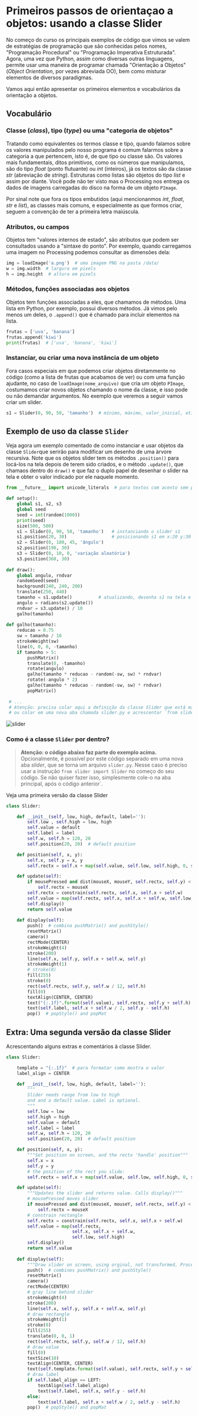# Primeiros passos de orientaçao a objetos: usando a classe Slider

No começo do curso os principais exemplos de código que vimos se valem de estratégias de programação que são conhecidas pelos nomes, "Programação Procedural" ou "Programação Imperativa Estruturada". Agora, uma vez que Python, assim como diversas outras linguagens, permite usar uma maneira de programar chamada "Orientação a Objetos" (_Object Orientation_, por vezes abreviada OO), bem como misturar elementos de diversos paradigmas. 

Vamos aqui então apresentar os primeiros elementos e vocabulários da orientação a objetos.

## Vocabulário

### Classe (_class_), tipo (_type_) ou uma "categoria de objetos"

Tratando como equivalentes os termos classe e tipo, quando falamos sobre os valores manipulados pelo nosso programa é comum falarmos sobre a categoria a que pertencem, isto é, de que tipo ou classe são. Os valores mais fundamentais, ditos primitivos, como os números que manipulamos, são do tipo _float_ (ponto flutuante) ou _int_ (inteiros), já os textos são da classe _str_ (abreviação de _string_). Estruturas como listas são objetos do tipo _list_ e assim por diante. Você pode não ter visto mas o Processing nos entrega os dados de imagens carregadas do disco na forma de um objeto `PImage`. 

Por sinal note que fora os tipos embutidos (aqui mencionanmos _int_, _float_, _str_ e _list_), as classes mais comuns, e especialmente as que formos criar, seguem a convenção de ter a primeira letra maiúscula.

### Atributos, ou campos

Objetos tem "valores internos de estado", são atributos que podem ser consultados usando a "sintaxe do ponto".
Por exemplo, quando carregamos uma imagem no Processing podemos consultar as dimensões dela:

```python
img = loadImage('a.png')  # uma imagem PNG na pasta /data/
w = img.width  # largura em pixels
h = img.height  # altura em pixels    
```

### Métodos, funções associadas aos objetos

Objetos tem funções associadas a eles, que chamamos de métodos.
Uma lista em Python, por exemplo, possui diversos métodos. Já vimos pelo menos um deles, o `.append()` que é chamado para incluir elementos na lista.

```python
frutas = ['uva', 'banana']
frutas.append('kiwi')   
print(frutas)  # ['uva', 'banana', 'kiwi']
```

### Instanciar, ou criar uma nova instância de um objeto

Fora casos especiais em que podemos criar objetos diretammente no código (como a lista de frutas que acabamos de ver) ou com uma função ajudante, no caso de `loadImage(nome_arquivo)` que cria um objeto `PImage`, costumamos criar novos objetos chamando o nome da classe, e isso pode ou não demandar argumentos. No exemplo que veremos a seguir vamos criar um slider.

```python
s1 = Slider(0, 90, 50, 'tamanho')  # mínimo, máximo, valor_inicial, etiqueta
```

## Exemplo de uso da classe `Slider`

Veja agora um exemplo comentado de como instanciar e usar objetos da classe `Slider`que serirão para modificar um desenho de uma àrvore recursiva. Note que os objetos slider tem os métodos `.position()` para locá-los na tela depois de terem sido criados, e o método `.update()`, que chamaos dentro do `draw()` e que faz o duplo papel de desenhar o slider na tela e obter o valor indicado por ele naquele momento.

```python
from __future__ import unicode_literals  # para textos com acento sem por `u` antes das aspas

def setup():
    global s1, s2, s3
    global seed
    seed = int(random(1000))
    print(seed)
    size(500, 500)
    s1 = Slider(0, 90, 50, 'tamanho')   # instanciando o slider s1
    s1.position(20, 30)                 # posicionando s1 em x:20 y:30
    s2 = Slider(0, 180, 45, 'ângulo')
    s2.position(190, 30)
    s3 = Slider(0, 10, 0, 'variação aleatória')
    s3.position(360, 30)    
                
def draw():
    global angulo, rndvar
    randomSeed(seed)
    background(240, 240, 200)
    translate(250, 440)    
    tamanho = s1.update()          # atualizando, desenha s1 na tela e obtem um valor
    angulo = radians(s2.update())
    rndvar = s3.update() / 10
    galho(tamanho)   
     
def galho(tamanho):
    reducao = 0.75
    sw = tamanho / 10
    strokeWeight(sw)
    line(0, 0, 0, -tamanho)
    if tamanho > 5:
        pushMatrix()
        translate(0, -tamanho)
        rotate(angulo)
        galho(tamanho * reducao - random(-sw, sw) * rndvar)
        rotate(-angulo * 2)
        galho(tamanho * reducao - random(-sw, sw) * rndvar)
        popMatrix()
        
 # ...       
 # Atenção: precisa colar aqui a definição da classe Slider que está mais abaixo nest página.
 # ou colar em uma nova aba chamada slider.py e acrescentar `from slider import Slider`
 ```
        
![slider](assets/slider.png) 
       
       
### Como é a classe `Slider` por dentro?       

> **Atenção: o código abaixo faz parte do exemplo acima.**
> Opcionalmente, é possível por este código separado em uma nova aba *slider*, que se torna um arquivo `slider.py`. Nesse caso é preciso usar a instrução `from slider import Slider` no começo do seu código. Se não quiser fazer isso, simplesmente cole-o na aba principal, após o código anterior`.
    
Veja uma primeira versão da classe Slider

```python
class Slider:

    def __init__(self, low, high, default, label=''):
        self.low , self.high = low, high
        self.value = default
        self.label = label
        self.w, self.h = 120, 20
        self.position(20, 20)  # default position

    def position(self, x, y):
        self.x, self.y = x, y
        self.rectx = self.x + map(self.value, self.low, self.high, 0, self.w)

    def update(self):
        if mousePressed and dist(mouseX, mouseY, self.rectx, self.y) < self.h:
            self.rectx = mouseX
        self.rectx = constrain(self.rectx, self.x, self.x + self.w)
        self.value = map(self.rectx, self.x, self.x + self.w, self.low, self.high)
        self.display()
        return self.value
        
    def display(self):
        push()  # combina pushMatrix() and pushStyle()
        resetMatrix()
        camera()
        rectMode(CENTER)
        strokeWeight(4)
        stroke(200)
        line(self.x, self.y, self.x + self.w, self.y)
        strokeWeight(1)
        # stroke(0)
        fill(255)
        stroke(0)
        rect(self.rectx, self.y, self.w / 12, self.h)
        fill(0)
        textAlign(CENTER, CENTER)
        text("{:.1f}".format(self.value), self.rectx, self.y + self.h)
        text(self.label, self.x + self.w / 2, self.y - self.h)
        pop()  # popStyle() and popMat
```
    
## Extra: Uma segunda versão da classe Slider    
    
Acrescentando alguns extras e comentários à classe Slider.

```python
class Slider:

    template = "{:.1f}"  # para formatar como mostra o valor
    label_align = CENTER

    def __init__(self, low, high, default, label=''):
        """
        Slider needs range from low to high
        and and a default value. Label is optional.
        """
        self.low = low
        self.high = high
        self.value = default
        self.label = label
        self.w, self.h = 120, 20
        self.position(20, 20)  # default position

    def position(self, x, y):
        """Set position on screen, and the rectx 'handle' position"""
        self.x = x
        self.y = y
        # the position of the rect you slide:
        self.rectx = self.x + map(self.value, self.low, self.high, 0, self.w)

    def update(self):
        """Updates the slider and returns value. Calls display()"""
        # mousePressed moves slider
        if mousePressed and dist(mouseX, mouseY, self.rectx, self.y) < self.h:
            self.rectx = mouseX
        # constrain rectangle
        self.rectx = constrain(self.rectx, self.x, self.x + self.w)
        self.value = map(self.rectx,
                         self.x, self.x + self.w,
                         self.low, self.high)
        self.display()
        return self.value
        
    def display(self):
        """Draw slider on screen, using orginal, not transformed, Processing coordinates."""
        push()  # combines pushMatrix() and pushStyle()
        resetMatrix()
        camera()
        rectMode(CENTER)
        # gray line behind slider
        strokeWeight(4)
        stroke(200)
        line(self.x, self.y, self.x + self.w, self.y)
        # draw rectangle
        strokeWeight(1)
        stroke(0)
        fill(255)
        translate(0, 0, 1)
        rect(self.rectx, self.y, self.w / 12, self.h)
        # draw value
        fill(0)
        textSize(10)
        textAlign(CENTER, CENTER)
        text(self.template.format(self.value), self.rectx, self.y + self.h)
        # draw label
        if self.label_align == LEFT:
            textAlign(self.label_align)
            text(self.label, self.x, self.y - self.h)
        else:
            text(self.label, self.x + self.w / 2, self.y - self.h)
        pop()  # popStyle() and popMat
```
